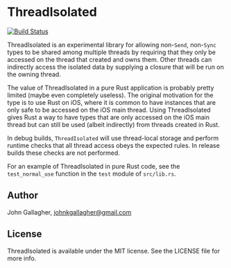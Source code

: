 # ThreadIsolated

[![Build Status](https://api.travis-ci.org/jgallagher/thread_isolated.svg?branch=master)](https://travis-ci.org/jgallagher/thread_isolated)

ThreadIsolated is an experimental library for allowing non-`Send`, non-`Sync` types to be
shared among multiple threads by requiring that they only be accessed on the thread that
created and owns them. Other threads can indirectly access the isolated data by supplying a
closure that will be run on the owning thread.

The value of ThreadIsolated in a pure Rust application is probably pretty limited (maybe even
completely useless). The original motivation for the type is to use Rust on iOS, where it is
common to have instances that are only safe to be accessed on the iOS main thread.  Using
ThreadIsolated gives Rust a way to have types that are only accessed on the iOS main thread but
can still be used (albeit indirectly) from threads created in Rust.

In debug builds, `ThreadIsolated` will use thread-local storage and perform runtime checks that
all thread access obeys the expected rules. In release builds these checks are not performed.

For an example of ThreadIsolated in pure Rust code, see the `test_normal_use` function in the
`test` module of `src/lib.rs`.

## Author

John Gallagher, johnkgallagher@gmail.com

## License

ThreadIsolated is available under the MIT license. See the LICENSE file for more info.

